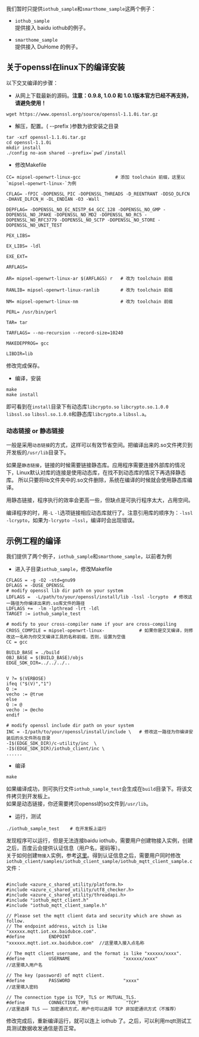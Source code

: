 我们暂时只提供`iothub_sample`和`smarthome_sample`这两个例子：

- `iothub_sample`  
    提供接入 baidu iothub的例子。

- `smarthome_sample`  
    提供接入 DuHome 的例子。


## 关于openssl在linux下的编译安装  
以下交叉编译的步骤：

- 从网上下载最新的源码。**注意：0.9.8, 1.0.0 和 1.0.1版本官方已经不再支持，请避免使用！**
```
wget https://www.openssl.org/source/openssl-1.1.0i.tar.gz
```
- 解压，配置。( --prefix )参数为欲安装之目录
```
tar -xzf openssl-1.1.0i.tar.gz
cd openssl-1.1.0i
mkdir install
./config no-asm shared --prefix=`pwd`/install
```

- 修改Makefile


```
CC= mipsel-openwrt-linux-gcc             # 添加 toolchain 前缀，这里以`mipsel-openwrt-linux-`为例

CFLAG= -fPIC -DOPENSSL_PIC -DOPENSSL_THREADS -D_REENTRANT -DDSO_DLFCN -DHAVE_DLFCN_H -DL_ENDIAN -O3 -Wall 

DEPFLAG= -DOPENSSL_NO_EC_NISTP_64_GCC_128 -DOPENSSL_NO_GMP -DOPENSSL_NO_JPAKE -DOPENSSL_NO_MD2 -DOPENSSL_NO_RC5 -DOPENSSL_NO_RFC3779 -DOPENSSL_NO_SCTP -DOPENSSL_NO_STORE -DOPENSSL_NO_UNIT_TEST

PEX_LIBS= 

EX_LIBS= -ldl

EXE_EXT= 

ARFLAGS= 

AR= mipsel-openwrt-linux-ar $(ARFLAGS) r   # 改为 toolchain 前缀

RANLIB= mipsel-openwrt-linux-ranlib        # 改为 toolchain 前缀

NM= mipsel-openwrt-linux-nm                # 改为 toolchain 前缀

PERL= /usr/bin/perl

TAR= tar

TARFLAGS= --no-recursion --record-size=10240

MAKEDEPPROG= gcc

LIBDIR=lib
```
修改完成保存。


- 编译，安装
```
make
make install
```
即可看到在`install`目录下有动态库`libcrypto.so` `libcrypto.so.1.0.0` `libssl.so` `libssl.so.1.0.0`和静态库`libcrypto.a` `libssl.a`。


### 动态链接 or 静态链接  

一般是采用`动态链接`的方式，这样可以有效节省空间。把编译出来的.so文件拷贝到开发板的`/usr/lib`目录下。  


如果是`静态链接`，链接的时候需要链接静态库。应用程序需要连接外部库的情况下，Linux默认对库的连接是使用动态库，在找不到动态库的情况下再选择静态库。
所以只要将lib文件夹中的.so文件删除，系统在编译的时候就会使用静态库编译。

用静态链接，程序执行的效率会更高一些，但缺点是可执行程序太大，占用空间。

编译程序的时，用`-L` `-l`选项链接相应动态库就行了。注意引用库的顺序为：`-lssl -lcrypto`，如果为`-lcrypto –lssl`，编译时会出现错误。



## 示例工程的编译
我们提供了两个例子，`iothub_sample`和`smarthome_sample`，以前者为例 

- 进入子目录`iothub_sample`，修改Makefile

```
CFLAGS = -g -O2 -std=gnu99
DFLAGS = -DUSE_OPENSSL
# modify openssl lib dir path on your system
LDFLAGS =  -L/path/to/your/openssl/install/lib -lssl -lcrypto  # 修改这一路径为你编译出来的.so库文件的路径
LDFLAGS +=  -lm -lpthread -lrt -ldl 
TARGET := iothub_sample_test

# modify to your cross-compiler name if your are cross-compiling
CROSS_COMPILE = mipsel-openwrt-linux-             # 如果你是交叉编译，则修改这一名称为你交叉编译工具的名称前缀，否则，设置为空值
CC = gcc

BUILD_BASE = ./build
OBJ_BASE = $(BUILD_BASE)/objs
EDGE_SDK_DIR=../../../..


V ?= $(VERBOSE)
ifeq ("$(V)","1")
Q :=
vecho := @true
else
Q := @
vecho := @echo
endif

# modify openssl include dir path on your system
INC = -I/path/to/your/openssl/install/include \   # 修改这一路径为你编译安装后的头文件所在目录
-I$(EDGE_SDK_DIR)/c-utility/inc  \
-I$(EDGE_SDK_DIR)/iothub_client/inc \
......
```
- 编译
```
make
```
如果编译成功，则可执行文件`iothub_sample_test`会生成在`build`目录下。将该文件拷贝到开发板上。  
如果是动态链接，你还需要拷贝openssl的so文件到`/usr/lib`。

- 运行，测试

```
./iothub_sample_test    # 在开发板上运行
```
发现程序可以运行，但是无法连接baidu iothub，需要用户创建物接入实例，创建之后，百度云会提供认证信息（用户名，密码等）。  
关于如何创建`物接入`实例，参考[这里](https://cloud.baidu.com/doc/IOT/GettingStarted.html)。得到认证信息之后，需要用户同时修改  
`iothub_client/samples/iothub_client_sample/iothub_mqtt_client_sample.c`文件：
```

#include <azure_c_shared_utility/platform.h>
#include <azure_c_shared_utility/utf8_checker.h>
#include <azure_c_shared_utility/threadapi.h>
#include "iothub_mqtt_client.h"
#include "iothub_mqtt_client_sample.h"

// Please set the mqtt client data and security which are shown as follow.
// The endpoint address, witch is like "xxxxxx.mqtt.iot.xx.baidubce.com".
#define         ENDPOINT                    "xxxxxx.mqtt.iot.xx.baidubce.com"  //这里填入接入点名称

// The mqtt client username, and the format is like "xxxxxx/xxxx".
#define         USERNAME                    "xxxxxx/xxxx"                     //这里填入用户名

// The key (password) of mqtt client.
#define         PASSWORD                    "xxxx"                            //这里填入密码

// The connection type is TCP, TLS or MUTUAL_TLS.
#define         CONNECTION_TYPE              "TCP"                            //这里选择 TLS —— 加密通讯方式，用户也可以选择 TCP 非加密通讯方式（不推荐） 

```
修改完成后，重新编译运行，就可以连上 iothub 了。之后，可以利用mqtt测试工具测试数据收发通信是否正常。




